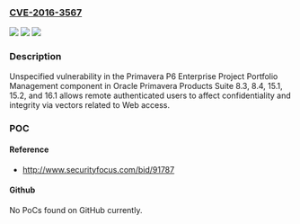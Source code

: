 ### [CVE-2016-3567](https://cve.mitre.org/cgi-bin/cvename.cgi?name=CVE-2016-3567)
![](https://img.shields.io/static/v1?label=Product&message=n%2Fa&color=blue)
![](https://img.shields.io/static/v1?label=Version&message=n%2Fa&color=blue)
![](https://img.shields.io/static/v1?label=Vulnerability&message=n%2Fa&color=brighgreen)

### Description

Unspecified vulnerability in the Primavera P6 Enterprise Project Portfolio Management component in Oracle Primavera Products Suite 8.3, 8.4, 15.1, 15.2, and 16.1 allows remote authenticated users to affect confidentiality and integrity via vectors related to Web access.

### POC

#### Reference
- http://www.securityfocus.com/bid/91787

#### Github
No PoCs found on GitHub currently.

